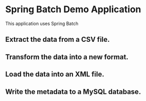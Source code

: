 # Spring Batch Demo Application 
This application uses Spring Batch

## Extract the data from a CSV file.
## Transform the data into a new format.
## Load the data into an XML file.
## Write the metadata to a MySQL database.

